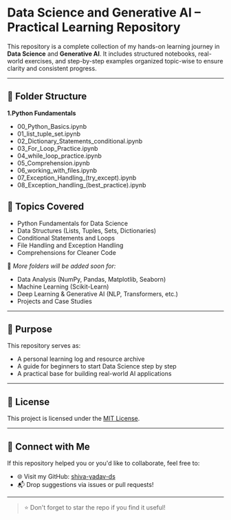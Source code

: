 # Data Science and Generative AI – Practical Learning Repository

This repository is a complete collection of my hands-on learning journey in **Data Science** and **Generative AI**. It includes structured notebooks, real-world exercises, and step-by-step examples organized topic-wise to ensure clarity and consistent progress.

---

## 📂 Folder Structure

**1.Python Fundamentals**
 - 00_Python_Basics.ipynb
 - 01_list_tuple_set.ipynb
 - 02_Dictionary_Statements_conditional.ipynb
 -  03_For_Loop_Practice.ipynb
 - 04_while_loop_practice.ipynb
 - 05_Comprehension.ipynb
 - 06_working_with_files.ipynb
 - 07_Exception_Handling_(try_except).ipynb
 - 08_Exception_handling_(best_practice).ipynb


## 🚀 Topics Covered

- Python Fundamentals for Data Science
- Data Structures (Lists, Tuples, Sets, Dictionaries)
- Conditional Statements and Loops
- File Handling and Exception Handling
- Comprehensions for Cleaner Code

📌 *More folders will be added soon for:*
- Data Analysis (NumPy, Pandas, Matplotlib, Seaborn)
- Machine Learning (Scikit-Learn)
- Deep Learning & Generative AI (NLP, Transformers, etc.)
- Projects and Case Studies

---

## 🎯 Purpose

This repository serves as:

- A personal learning log and resource archive
- A guide for beginners to start Data Science step by step
- A practical base for building real-world AI applications

---

## 📜 License

This project is licensed under the [MIT License](LICENSE).

---

## 🙌 Connect with Me

If this repository helped you or you'd like to collaborate, feel free to:

- 🌐 Visit my GitHub: [shiva-yadav-ds](https://github.com/shiva-yadav-ds)
- 📬 Drop suggestions via issues or pull requests!

---

> ⭐ Don't forget to star the repo if you find it useful!
